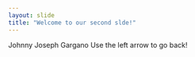 ```yaml
---
layout: slide
title: "Welcome to our second slde!"
---
```

Johnny Joseph Gargano
Use the left arrow to go back!
